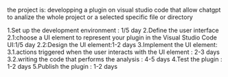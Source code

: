the project is: developping a plugin on visual studio code that allow chatgpt to analize the whole project or a selected specific file or directory

1.Set up the development environment : 1/5 day
2.Define the user interface
    2.1:choose a UI element to represent your plugin in the Visual Studio Code UI:1/5 day
    2.2:Design the UI element:1-2 days
3.Implement the UI element: 
    3.1.actions triggered when the user interacts with the UI element : 2-3 days
    3.2.writing the code that performs the analysis : 4-5 days
4.Test the plugin : 1-2 days
5.Publish the plugin : 1-2 days